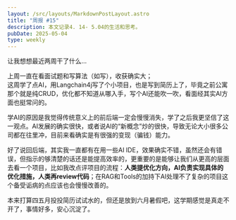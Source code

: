 ```yaml
---
layout: /src/layouts/MarkdownPostLayout.astro
title: "周报 #15"
description: 本文记录4. 14- 5.04的生活和思考。
pubDate: 2025-05-04
type: weekly
---
```

让我想想最近两周干了什么...

上周一直在看面试题和写算法（如写），收获确实大；  
这周学了点AI，用Langchain4j写了个小项目，也是写到简历上了，毕竟之前公寓那个就是纯CRUD，优化都不知道从哪入手，写个AI还能吹一吹，看面经其实AI方面也挺常问的。

学AI的原因是我觉得传统意义上的前后端一定会慢慢消失，学了之后我更坚信了这一观点。AI发展的确实很快，或者说AI的“新概念”炒的很快，导致无论大小很多公司都在往里冲，目前来看确实是有很强的变现（骗钱）能力。

好了说回后端，其实我一直都有在用一些AI IDE，效果确实不错，虽然还会有错误，但指示的够清楚的话还是能提高效率的，更重要的是能够让我们从更高的层面去看一个项目，比如我改点评项目的流程：**人类提优化方向，AI负责实现具体的优化措施，人类再review代码**；在RAG和Tools的加持下AI处理不了复杂的项目这个备受诟病的点应该也会慢慢改善的。

本来打算四五月投投简历试试水的，但还是放到六月暑假吧，这学期感觉是真走不开了，事情好多，安心沉淀了。

